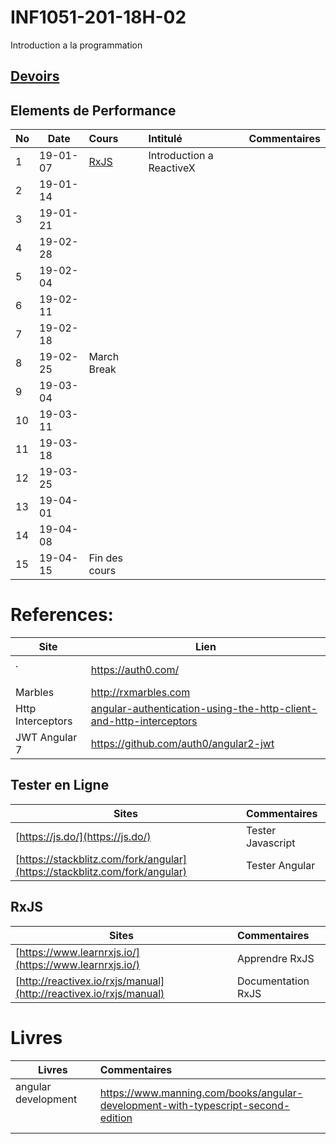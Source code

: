 # INF1051-201-18H-02

Introduction a la programmation

## [Devoirs](D.Devoirs)

## Elements de Performance

|No| Date   | Cours                   | Intitulé                                |  Commentaires    |
|--|--------|:------------------------|:----------------------------------------|:-----------------|
| 1|19-01-07|[RxJS](0.RxJS)           | Introduction a ReactiveX                |                  |
| 2|19-01-14|                         |                                         |                  |
| 3|19-01-21|                         |                                         |                  |
| 4|19-02-28|                         |                                         |                  |
| 5|19-02-04|                         |                                         |                  |
| 6|19-02-11|                         |                                         |                  |
| 7|19-02-18|                         |                                         |                  |
| 8|19-02-25| March Break             |                                         |                  |
| 9|19-03-04|                         |                                         |                  |
|10|19-03-11|                         |                                         |                  |
|11|19-03-18|                         |                                         |                  |
|12|19-03-25|                         |                                         |                  |
|13|19-04-01|                         |                                         |                  |
|14|19-04-08|                         |                                         |                  |
|15|19-04-15| Fin des cours           |                                         |                  |

# References:

|Site                            | Lien                 |
|--------------------------------|----------------------|
| .                              | https://auth0.com/   |
| Marbles                        | http://rxmarbles.com |
| Http Interceptors              | [angular-authentication-using-the-http-client-and-http-interceptors](https://medium.com/@ryanchenkie_40935/angular-authentication-using-the-http-client-and-http-interceptors-2f9d1540eb8) |
| JWT Angular 7                  | https://github.com/auth0/angular2-jwt |

## Tester en Ligne

| Sites                                                                         |  Commentaires                          |
|--------------------------------------------------------------------------------|:---------------------------------------|
| [https://js.do/](https://js.do/)                                               | Tester Javascript                      |
| [https://stackblitz.com/fork/angular](https://stackblitz.com/fork/angular)     | Tester Angular                         |

## RxJS

| Sites                                                                          |  Commentaires                          |
|--------------------------------------------------------------------------------|:---------------------------------------|
| [https://www.learnrxjs.io/](https://www.learnrxjs.io/)                         | Apprendre RxJS                         |
| [http://reactivex.io/rxjs/manual](http://reactivex.io/rxjs/manual)             | Documentation RxJS                     |

# Livres

| Livres                                                                         |  Commentaires                          |
|--------------------------------------------------------------------------------|:---------------------------------------|
| angular development                                                            | https://www.manning.com/books/angular-development-with-typescript-second-edition  |







